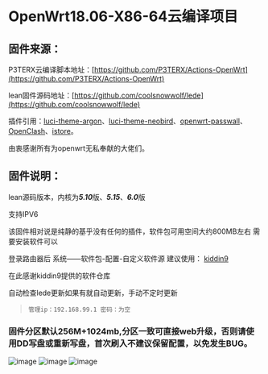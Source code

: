 # OpenWrt18.06-X86-64云编译项目

## 固件来源：

P3TERX云编译脚本地址：[https://github.com/P3TERX/Actions-OpenWrt](https://github.com/P3TERX/Actions-OpenWrt)

lean固件源码地址：[https://github.com/coolsnowwolf/lede](https://github.com/coolsnowwolf/lede)

插件引用：[luci-theme-argon](https://github.com/jerrykuku/luci-theme-argon.git)、[luci-theme-neobird](https://github.com/thinktip/luci-theme-neobird.git)、[openwrt-passwall](https://github.com/xiaorouji/openwrt-passwall.git)、[OpenClash](https://github.com/vernesong/OpenClash.git)、[istore](https://github.com/linkease/istore.git)。

由衷感谢所有为openwrt无私奉献的大佬们。

## 固件说明：

lean源码版本，内核为***5.10***版、***5.15***、***6.0***版

支持IPV6

该固件相对说是纯静的基乎没有任何的插件，软件包可用空间大约800MB左右
需要安装软件可以

登录路由器后
系统——软件包-配置-自定义软件源
建议使用：
[kiddin9](https://github.com/kiddin9/openwrt-packages)

在此感谢kiddin9提供的软件仓库

自动检查lede更新如果有就自动更新，手动不定时更新

> `管理ip：192.168.99.1 密码：为空`

### 固件分区默认256M+1024mb,分区一致可直接web升级，否则请使用DD写盘或重新写盘，首次刷入不建议保留配置，以免发生BUG。
![image](https://user-images.githubusercontent.com/27138744/209439294-6532db0d-8ffb-4bc7-950a-e1535b4861d4.png)
![image](https://user-images.githubusercontent.com/27138744/209439304-c3004851-c360-4695-a5c6-930618902122.png)
![image](https://user-images.githubusercontent.com/27138744/209439320-04f2a7f3-d084-4c98-97b5-518ae6aa41ca.png)



